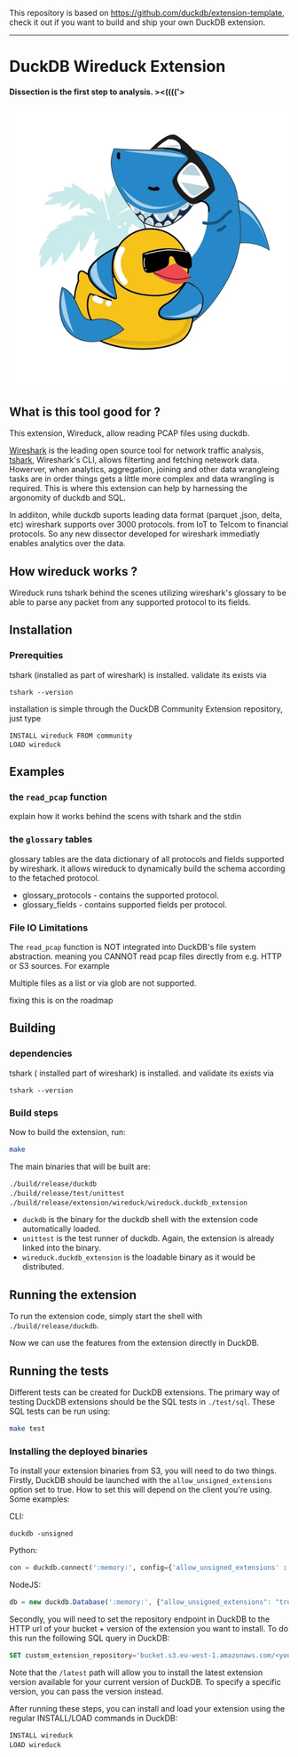 
This repository is based on https://github.com/duckdb/extension-template, check it out if you want to build and ship your own DuckDB extension.

---
# DuckDB Wireduck Extension
#### Dissection is the first step to analysis.  ><(((('>

![Description](./docs/wireduck.jpg)


## What is this tool good for ?
This extension, Wireduck, allow reading PCAP files using duckdb.

[Wireshark](https://www.wireshark.org/) is the leading open source tool for network traffic analysis, [tshark](https://www.wireshark.org/docs/man-pages/tshark.html), Wireshark's CLI, allows filterting and fetching netework data.
Howerver, when analytics, aggregation, joining and other data wrangleing tasks are in order things gets a little more complex and data wrangling is required. This is where this extension can help by harnessing the argonomity of duckdb and SQL.

In addiiton, while duckdb suports leading data format (parquet ,json, delta, etc) wireshark supports over 3000 protocols. from IoT to Telcom to financial protocols.
So any new dissector developed for wireshark immediatly enables analytics over the data.

## How wireduck works ?
Wireduck runs tshark behind the scenes utilizing wireshark's glossary to be able to parse any packet from any supported protocol to its fields. 


## Installation
### Prerequities
tshark (installed as part of wireshark) is installed.
validate its exists via
```
tshark --version
```
installation is simple through the DuckDB Community Extension repository, just type
```
INSTALL wireduck FROM community
LOAD wireduck
```



## Examples

### the `read_pcap` function
explain how it works behind the scens with tshark and the stdin

### the `glossary` tables
glossary tables are the data dictionary of all protocols and fields supported by wireshark.
it allows wireduck to dynamically build the schema according to the fetached protocol.

* glossary_protocols - contains the supported protocol.
* glossary_fields - contains supported fields per protocol.

### File IO Limitations
The `read_pcap` function is NOT integrated into DuckDB's file system abstraction.
meaning you CANNOT read pcap files directly from e.g. HTTP or S3 sources. For example

Multiple files as a list or via glob are not supported.

fixing this is on the roadmap

## Building
### dependencies
tshark ( installed part of wireshark) is installed.
and validate its exists via
```
tshark --version
```
### Build steps
Now to build the extension, run:
```sh
make
```
The main binaries that will be built are:
```sh
./build/release/duckdb
./build/release/test/unittest
./build/release/extension/wireduck/wireduck.duckdb_extension
```
- `duckdb` is the binary for the duckdb shell with the extension code automatically loaded.
- `unittest` is the test runner of duckdb. Again, the extension is already linked into the binary.
- `wireduck.duckdb_extension` is the loadable binary as it would be distributed.

## Running the extension
To run the extension code, simply start the shell with `./build/release/duckdb`.

Now we can use the features from the extension directly in DuckDB.

## Running the tests
Different tests can be created for DuckDB extensions. The primary way of testing DuckDB extensions should be the SQL tests in `./test/sql`. These SQL tests can be run using:
```sh
make test
```

### Installing the deployed binaries
To install your extension binaries from S3, you will need to do two things. Firstly, DuckDB should be launched with the
`allow_unsigned_extensions` option set to true. How to set this will depend on the client you're using. Some examples:

CLI:
```shell
duckdb -unsigned
```

Python:
```python
con = duckdb.connect(':memory:', config={'allow_unsigned_extensions' : 'true'})
```

NodeJS:
```js
db = new duckdb.Database(':memory:', {"allow_unsigned_extensions": "true"});
```

Secondly, you will need to set the repository endpoint in DuckDB to the HTTP url of your bucket + version of the extension
you want to install. To do this run the following SQL query in DuckDB:
```sql
SET custom_extension_repository='bucket.s3.eu-west-1.amazonaws.com/<your_extension_name>/latest';
```
Note that the `/latest` path will allow you to install the latest extension version available for your current version of
DuckDB. To specify a specific version, you can pass the version instead.

After running these steps, you can install and load your extension using the regular INSTALL/LOAD commands in DuckDB:
```sql
INSTALL wireduck
LOAD wireduck
```


